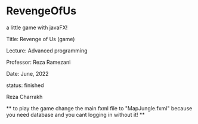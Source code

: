 # RevengeOfUs

a little game with javaFX!

Title: Revenge of Us (game)

Lecture: Advanced programming

Professor: Reza Ramezani

Date: June, 2022

status: finished

Reza Charrakh

** to play the game change the main fxml file to "MapJungle.fxml" because you need database and you cant logging in without it! **
